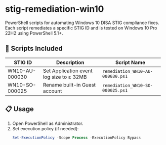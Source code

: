 # stig-remediation-win10

PowerShell scripts for automating Windows 10 DISA STIG compliance fixes.  
Each script remediates a specific STIG ID and is tested on Windows 10 Pro 22H2 using PowerShell 5.1+.

## 🔧 Scripts Included

| STIG ID           | Description                                      | Script Name                        |
|-------------------|--------------------------------------------------|------------------------------------|
| WN10-AU-000030     | Set Application event log size to ≥ 32MB         | `remediation_WN10-AU-000030.ps1`   |
| WN10-SO-000025     | Rename built-in Guest account                    | `remediation_WN10-SO-000025.ps1`   |

## 📋 Usage

1. Open PowerShell as Administrator.
2. Set execution policy (if needed):
   ```powershell
   Set-ExecutionPolicy -Scope Process -ExecutionPolicy Bypass
